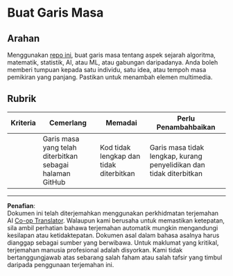 <!--
CO_OP_TRANSLATOR_METADATA:
{
  "original_hash": "eb6e4d5afd1b21a57d2b9e6d0aac3969",
  "translation_date": "2025-09-05T19:43:59+00:00",
  "source_file": "1-Introduction/2-history-of-ML/assignment.md",
  "language_code": "ms"
}
-->
# Buat Garis Masa

## Arahan

Menggunakan [repo ini](https://github.com/Digital-Humanities-Toolkit/timeline-builder), buat garis masa tentang aspek sejarah algoritma, matematik, statistik, AI, atau ML, atau gabungan daripadanya. Anda boleh memberi tumpuan kepada satu individu, satu idea, atau tempoh masa pemikiran yang panjang. Pastikan untuk menambah elemen multimedia.

## Rubrik

| Kriteria | Cemerlang                                         | Memadai                                | Perlu Penambahbaikan                                             |
| -------- | ------------------------------------------------- | --------------------------------------- | ---------------------------------------------------------------- |
|          | Garis masa yang telah diterbitkan sebagai halaman GitHub | Kod tidak lengkap dan tidak diterbitkan | Garis masa tidak lengkap, kurang penyelidikan dan tidak diterbitkan |

---

**Penafian**:  
Dokumen ini telah diterjemahkan menggunakan perkhidmatan terjemahan AI [Co-op Translator](https://github.com/Azure/co-op-translator). Walaupun kami berusaha untuk memastikan ketepatan, sila ambil perhatian bahawa terjemahan automatik mungkin mengandungi kesilapan atau ketidaktepatan. Dokumen asal dalam bahasa asalnya harus dianggap sebagai sumber yang berwibawa. Untuk maklumat yang kritikal, terjemahan manusia profesional adalah disyorkan. Kami tidak bertanggungjawab atas sebarang salah faham atau salah tafsir yang timbul daripada penggunaan terjemahan ini.